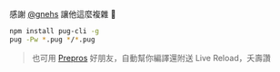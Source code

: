 感謝 [@gnehs](https://github.com/gnehs) 讓他這麼複雜 :new_moon_with_face:  
```bash
npm install pug-cli -g
pug -Pw *.pug */*.pug
```
> 也可用 [Prepros](https://prepros.io/) 好朋友，自動幫你編譯還附送 Live Reload，夭壽讚
